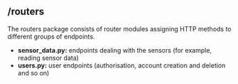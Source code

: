 ## /routers

The routers package consists of router modules assigning HTTP methods to different groups of endpoints.

- **sensor_data.py:** endpoints dealing with the sensors (for example, reading sensor data)
- **users.py:** user endpoints (authorisation, account creation and deletion and so on)
